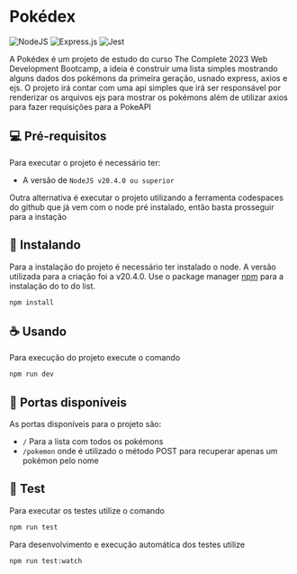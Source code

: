 # Pokédex

![NodeJS](https://img.shields.io/badge/node.js-6DA55F?style=for-the-badge&logo=node.js&logoColor=white)
![Express.js](https://img.shields.io/badge/express.js-%23404d59.svg?style=for-the-badge&logo=express&logoColor=%2361DAFB)
![Jest](https://img.shields.io/badge/-jest-%23C21325?style=for-the-badge&logo=jest&logoColor=white)

A Pokédex é um projeto de estudo do curso The Complete 2023 Web Development Bootcamp, a ideia é construir uma lista simples mostrando alguns dados dos pokémons da primeira geração, usnado express, axios e ejs.
O projeto irá contar com uma api simples que irá ser responsável por renderizar os arquivos ejs para mostrar os pokémons além de utilizar axios para fazer requisições para a PokeAPI

## 💻 Pré-requisitos

Para executar o projeto é necessário ter:

- A versão de `NodeJS v20.4.0 ou superior`

Outra alternativa é executar o projeto utilizando a ferramenta codespaces do github que já vem com o node pré instalado, então basta prosseguir para a instação

## 🚀 Instalando

Para a instalação do projeto é necessário ter instalado o node. A versão utilizada para a criação foi a v20.4.0.
Use o package manager [npm](https://www.npmjs.com) para a instalação do to do list.

```bash
npm install
```

## ☕ Usando

Para execução do projeto execute o comando

```bash
npm run dev
```

## 🚪 Portas disponíveis

As portas disponíveis para o projeto são:

- `/` Para a lista com todos os pokémons
- `/pokemon` onde é utilizado o método POST para recuperar apenas um pokémon pelo nome

## 🧪 Test

Para executar os testes utilize o comando

```bash
npm run test
```

Para desenvolvimento e execução automática dos testes utilize

```bash
npm run test:watch
```
